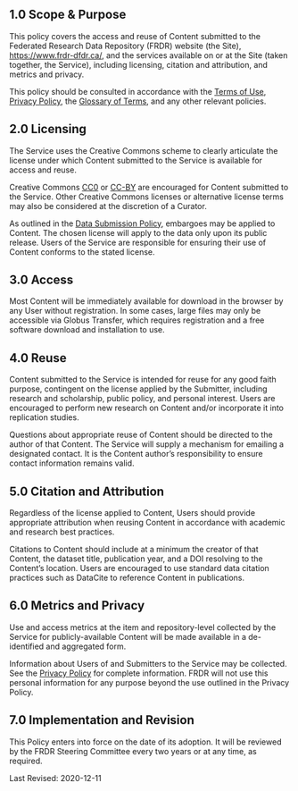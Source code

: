 
## 1.0 Scope & Purpose

This policy covers the access and reuse of Content submitted to the Federated Research Data Repository (FRDR) website (the Site), <a href="https://www.frdr-dfdr.ca/">https://www.frdr-dfdr.ca/</a>, and the services available on or at the Site (taken together, the Service), including licensing, citation and attribution, and metrics and privacy.

This policy should be consulted in accordance with the [Terms of Use](/policies/en/terms_of_use/), [Privacy Policy](/policies/en/privacy/), the [Glossary of Terms](/policies/en/glossary/), and any other relevant policies.

## 2.0 Licensing

The Service uses the Creative Commons scheme to clearly articulate the license under which Content submitted to the Service is available for access and reuse. 

Creative Commons [CC0](https://wiki.creativecommons.org/wiki/CC0_FAQ) or [CC-BY](https://creativecommons.org/licenses/by/4.0/) are encouraged for Content submitted to the Service. Other Creative Commons licenses or alternative license terms may also be considered at the discretion of a Curator.

As outlined in the [Data Submission Policy](/policies/en/data_submission/), embargoes may be applied to Content. The chosen license will apply to the data only upon its public release. Users of the Service are responsible for ensuring their use of Content conforms to the stated license.

## 3.0 Access

Most Content will be immediately available for download in the browser by any User without registration. In some cases, large files may only be accessible via Globus Transfer, which requires registration and a free software download and installation to use.

## 4.0 Reuse

Content submitted to the Service is intended for reuse for any good faith purpose, contingent on the license applied by the Submitter, including research and scholarship, public policy, and personal interest. Users are encouraged to perform new research on Content and/or incorporate it into replication studies. 

Questions about appropriate reuse of Content should be directed to the author of that Content. The Service will supply a mechanism for emailing a designated contact. It is the Content author’s responsibility to ensure contact information remains valid.

## 5.0 Citation and Attribution

Regardless of the license applied to Content, Users should provide appropriate attribution when reusing Content in accordance with academic and research best practices. 

Citations to Content should include at a minimum the creator of that Content, the dataset title, publication year, and a DOI resolving to the Content’s location. Users are encouraged to use standard data citation practices such as DataCite to reference Content in publications.

## 6.0 Metrics and Privacy

Use and access metrics at the item and repository-level collected by the Service for publicly-available Content will be made available in a de-identified and aggregated form.

Information about Users of and Submitters to the Service may be collected. See the [Privacy Policy](/policies/en/privacy/) for complete information. FRDR will not use this personal information for any purpose beyond the use outlined in the Privacy Policy.

## 7.0 Implementation and Revision

This Policy enters into force on the date of its adoption. It will be reviewed by the FRDR Steering Committee every two years or at any time, as required.

Last Revised: 2020-12-11

